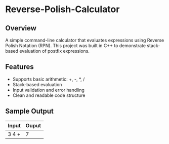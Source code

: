 # **Reverse-Polish-Calculator**

## **Overview**
A simple command-line calculator that evaluates expressions using Reverse Polish Notation (RPN). This project was built in C++ to demonstrate stack-based evaluation of postfix expressions.

## **Features**
- Supports basic arithmetic: +, -, *, /
- Stack-based evaluation
- Input validation and error handling
- Clean and readable code structure

## **Sample Output**
| Input        | Ouput        |
|--------------|--------------|
| 3 4 +        | 7            |


